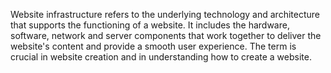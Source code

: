 Website infrastructure refers to the underlying technology and architecture that supports the functioning of a website. It includes the hardware, software, network and server components that work together to deliver the website's content and provide a smooth user experience. The term is crucial in website creation and in understanding how to create a website. 

